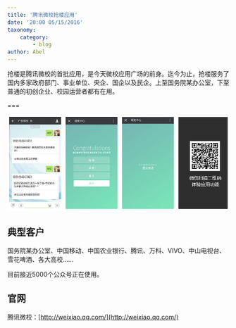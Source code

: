 ```yaml
---
title: '腾讯微校抢楼应用'
date: '20:00 05/15/2016'
taxonomy:
    category:
        - blog
author: Abel
---
```


抢楼是腾讯微校的首批应用，是今天微校应用广场的前身。迄今为止，抢楼服务了国内多家政府部门、事业单位、央企、国企以及民企。上至国务院某办公室，下至普通的初创企业、校园运营者都有在用。

===

![screenshot](screenshot.png)

## 典型客户

国务院某办公室、中国移动、中国农业银行、腾讯、万科、VIVO、中山电视台、雪花啤酒、各大高校……

目前接近5000个公众号正在使用。

## 官网

腾讯微校：[http://weixiao.qq.com/](http://weixiao.qq.com/)